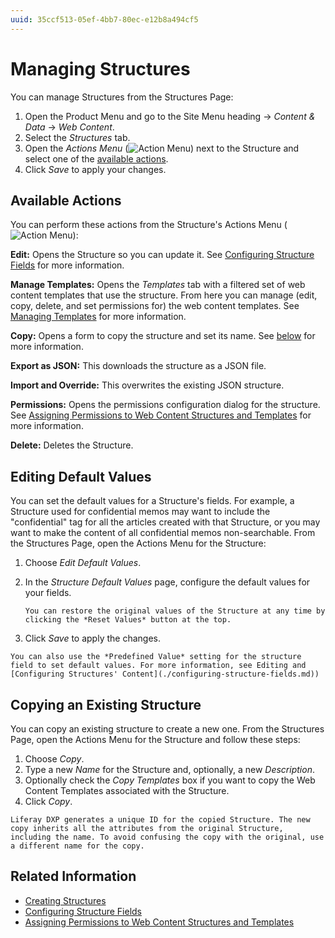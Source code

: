 ```yaml
---
uuid: 35ccf513-05ef-4bb7-80ec-e12b8a494cf5
---
```

# Managing Structures

You can manage Structures from the Structures Page: 

1. Open the Product Menu and go to the Site Menu heading &rarr; *Content & Data* &rarr; *Web Content*.
1. Select the *Structures* tab.
1. Open the *Actions Menu* (![Action Menu](../../../images/icon-actions.png)) next to the Structure and select one of the [available actions](#available-actions).
1. Click *Save* to apply your changes.

## Available Actions

You can perform these actions from the Structure's Actions Menu (![Action Menu](../../../images/icon-actions.png)):

**Edit:** Opens the Structure so you can update it. See [Configuring Structure Fields](./configuring-structure-fields.md) for more information.

**Manage Templates:** Opens the *Templates* tab with a filtered set of web content templates that use the structure. From here you can manage (edit, copy, delete, and set permissions for) the web content templates. See [Managing Templates](../web-content-templates/creating-web-content-templates.md) for more information.

**Copy:** Opens a form to copy the structure and set its name. See [below](#copying-an-existing-structure) for more information.

**Export as JSON:** This downloads the structure as a JSON file.

**Import and Override:** This overwrites the existing JSON structure.

**Permissions:** Opens the permissions configuration dialog for the structure. See [Assigning Permissions to Web Content Structures and Templates](./assigning-permissions-to-structures-and-templates.md) for more information.

**Delete:** Deletes the Structure.

## Editing Default Values

You can set the default values for a Structure's fields. For example, a Structure used for confidential memos may want to include the "confidential" tag for all the articles created with that Structure, or you may want to make the content of all confidential memos non-searchable. From the Structures Page, open the Actions Menu for the Structure:

1. Choose *Edit Default Values*.
1. In the *Structure Default Values* page, configure the default values for your fields.

    ```{tip}
    You can restore the original values of the Structure at any time by clicking the *Reset Values* button at the top.
    ```

1. Click *Save* to apply the changes.

```{tip}
You can also use the *Predefined Value* setting for the structure field to set default values. For more information, see Editing and [Configuring Structures' Content](./configuring-structure-fields.md))
```

## Copying an Existing Structure

You can copy an existing structure to create a new one. From the Structures Page, open the Actions Menu for the Structure and follow these steps:

1. Choose *Copy*.
1. Type a new *Name* for the Structure and, optionally, a new *Description*.
1. Optionally check the *Copy Templates* box if you want to copy the Web Content Templates associated with the Structure. 
1. Click *Copy*.

```{tip}
Liferay DXP generates a unique ID for the copied Structure. The new copy inherits all the attributes from the original Structure, including the name. To avoid confusing the copy with the original, use a different name for the copy.
```

## Related Information

* [Creating Structures](./creating-structures.md)
* [Configuring Structure Fields](./configuring-structure-fields.md)
* [Assigning Permissions to Web Content Structures and Templates](./assigning-permissions-to-structures-and-templates.md)
